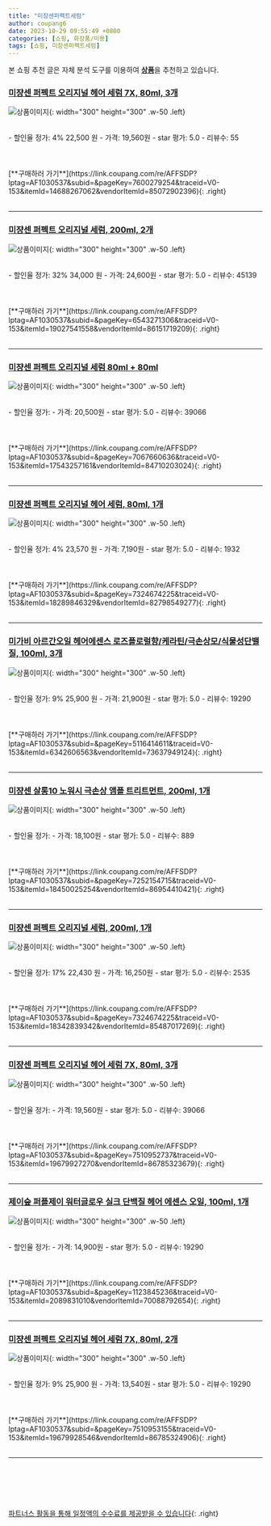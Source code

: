 ```yaml
---
title: "미장센퍼펙트세럼"
author: coupang6
date: 2023-10-29 09:55:49 +0800
categories: [쇼핑, 화장품/미용]
tags: [쇼핑, 미장센퍼펙트세럼]
---
```


본 쇼핑 추천 글은 자체 분석 도구를 이용하여 [**상품**](https://link.coupang.com/a/bao1ui)을 추천하고 있습니다.

### [미쟝센 퍼펙트 오리지널 헤어 세럼 7X, 80ml, 3개](https://link.coupang.com/re/AFFSDP?lptag=AF1030537&subid=&pageKey=7600279254&traceid=V0-153&itemId=14688267062&vendorItemId=85072902396)

![상품이미지](https://thumbnail7.coupangcdn.com/thumbnails/remote/230x230ex/image/retail/images/1664141992863294-39bbf854-484b-4af5-9cac-95118385812f.jpg){: width="300" height="300" .w-50 .left}


<br>
- 할인율 정가: 4%  22,500   원
- 가격: 19,560원
- star 평가: 5.0
- 리뷰수: 55
<br>
<br>
<br>
<br>
[**구매하러 가기**](https://link.coupang.com/re/AFFSDP?lptag=AF1030537&subid=&pageKey=7600279254&traceid=V0-153&itemId=14688267062&vendorItemId=85072902396){: .right}
<br>
<br>

---

### [미쟝센 퍼펙트 오리지널 세럼, 200ml, 2개](https://link.coupang.com/re/AFFSDP?lptag=AF1030537&subid=&pageKey=6543271306&traceid=V0-153&itemId=19027541558&vendorItemId=86151719209)

![상품이미지](https://thumbnail8.coupangcdn.com/thumbnails/remote/230x230ex/image/retail/images/a066d227-48a7-40ab-8be7-669075aeb7481278785225704286893.png){: width="300" height="300" .w-50 .left}


<br>
- 할인율 정가: 32%  34,000   원
- 가격: 24,600원
- star 평가: 5.0
- 리뷰수: 45139
<br>
<br>
<br>
<br>
[**구매하러 가기**](https://link.coupang.com/re/AFFSDP?lptag=AF1030537&subid=&pageKey=6543271306&traceid=V0-153&itemId=19027541558&vendorItemId=86151719209){: .right}
<br>
<br>

---

### [미쟝센 퍼펙트 오리지널 세럼 80ml + 80ml](https://link.coupang.com/re/AFFSDP?lptag=AF1030537&subid=&pageKey=7067660636&traceid=V0-153&itemId=17543257161&vendorItemId=84710203024)

![상품이미지](https://thumbnail9.coupangcdn.com/thumbnails/remote/230x230ex/image/vendor_inventory/8519/f077ee1e25feb9aad8f16dde40b5978613a9510acb233d05c711f4ea4478.jpg){: width="300" height="300" .w-50 .left}


<br>
- 할인율 정가: 
- 가격: 20,500원
- star 평가: 5.0
- 리뷰수: 39066
<br>
<br>
<br>
<br>
[**구매하러 가기**](https://link.coupang.com/re/AFFSDP?lptag=AF1030537&subid=&pageKey=7067660636&traceid=V0-153&itemId=17543257161&vendorItemId=84710203024){: .right}
<br>
<br>

---

### [미쟝센 퍼펙트 오리지널 헤어 세럼, 80ml, 1개](https://link.coupang.com/re/AFFSDP?lptag=AF1030537&subid=&pageKey=7324674225&traceid=V0-153&itemId=18289846329&vendorItemId=82798549277)

![상품이미지](https://thumbnail7.coupangcdn.com/thumbnails/remote/230x230ex/image/retail/images/9093194149553693-4911641a-9ab7-4b1b-9b2d-803590c095e7.jpg){: width="300" height="300" .w-50 .left}


<br>
- 할인율 정가: 4%  23,570   원
- 가격: 7,190원
- star 평가: 5.0
- 리뷰수: 1932
<br>
<br>
<br>
<br>
[**구매하러 가기**](https://link.coupang.com/re/AFFSDP?lptag=AF1030537&subid=&pageKey=7324674225&traceid=V0-153&itemId=18289846329&vendorItemId=82798549277){: .right}
<br>
<br>

---

### [미가비 아르간오일 헤어에센스 로즈플로럴향/케라틴/극손상모/식물성단밸질, 100ml, 3개](https://link.coupang.com/re/AFFSDP?lptag=AF1030537&subid=&pageKey=5116414611&traceid=V0-153&itemId=6342606563&vendorItemId=73637949124)

![상품이미지](https://thumbnail9.coupangcdn.com/thumbnails/remote/230x230ex/image/vendor_inventory/3737/e8b6d10b59f186ce50ea70784d37a2f93cfbe5ec3061773778b66a6d58ef.png){: width="300" height="300" .w-50 .left}


<br>
- 할인율 정가: 9%  25,900   원
- 가격: 21,900원
- star 평가: 5.0
- 리뷰수: 19290
<br>
<br>
<br>
<br>
[**구매하러 가기**](https://link.coupang.com/re/AFFSDP?lptag=AF1030537&subid=&pageKey=5116414611&traceid=V0-153&itemId=6342606563&vendorItemId=73637949124){: .right}
<br>
<br>

---

### [미쟝센 살롱10 노워시 극손상 앰플 트리트먼트, 200ml, 1개](https://link.coupang.com/re/AFFSDP?lptag=AF1030537&subid=&pageKey=7252154715&traceid=V0-153&itemId=18450025254&vendorItemId=86954410421)

![상품이미지](https://thumbnail6.coupangcdn.com/thumbnails/remote/230x230ex/image/vendor_inventory/9ad0/6533c8f059c3a966d18ce916913c0fb11b0e300b91ad03463e567ab28822.jpg){: width="300" height="300" .w-50 .left}


<br>
- 할인율 정가: 
- 가격: 18,100원
- star 평가: 5.0
- 리뷰수: 889
<br>
<br>
<br>
<br>
[**구매하러 가기**](https://link.coupang.com/re/AFFSDP?lptag=AF1030537&subid=&pageKey=7252154715&traceid=V0-153&itemId=18450025254&vendorItemId=86954410421){: .right}
<br>
<br>

---

### [미쟝센 퍼펙트 오리지널 세럼, 200ml, 1개](https://link.coupang.com/re/AFFSDP?lptag=AF1030537&subid=&pageKey=7324674225&traceid=V0-153&itemId=18342839342&vendorItemId=85487017269)

![상품이미지](https://thumbnail6.coupangcdn.com/thumbnails/remote/230x230ex/image/retail/images/6606524316154563-d1d196e4-1b1c-46fd-a008-55427718073f.jpg){: width="300" height="300" .w-50 .left}


<br>
- 할인율 정가: 17%  22,430   원
- 가격: 16,250원
- star 평가: 5.0
- 리뷰수: 2535
<br>
<br>
<br>
<br>
[**구매하러 가기**](https://link.coupang.com/re/AFFSDP?lptag=AF1030537&subid=&pageKey=7324674225&traceid=V0-153&itemId=18342839342&vendorItemId=85487017269){: .right}
<br>
<br>

---

### [미쟝센 퍼펙트 오리지널 헤어 세럼 7X, 80ml, 3개](https://link.coupang.com/re/AFFSDP?lptag=AF1030537&subid=&pageKey=7510952737&traceid=V0-153&itemId=19679927270&vendorItemId=86785323679)

![상품이미지](https://thumbnail7.coupangcdn.com/thumbnails/remote/230x230ex/image/retail/images/1664141992863294-39bbf854-484b-4af5-9cac-95118385812f.jpg){: width="300" height="300" .w-50 .left}


<br>
- 할인율 정가: 
- 가격: 19,560원
- star 평가: 5.0
- 리뷰수: 39066
<br>
<br>
<br>
<br>
[**구매하러 가기**](https://link.coupang.com/re/AFFSDP?lptag=AF1030537&subid=&pageKey=7510952737&traceid=V0-153&itemId=19679927270&vendorItemId=86785323679){: .right}
<br>
<br>

---

### [제이숲 퍼플제이 워터글로우 실크 단백질 헤어 에센스 오일, 100ml, 1개](https://link.coupang.com/re/AFFSDP?lptag=AF1030537&subid=&pageKey=1123845236&traceid=V0-153&itemId=2089831010&vendorItemId=70088792654)

![상품이미지](https://thumbnail9.coupangcdn.com/thumbnails/remote/230x230ex/image/retail/images/8400884543126683-9c4fc218-0e00-49ae-b13c-f1c5bf7a5887.png){: width="300" height="300" .w-50 .left}


<br>
- 할인율 정가: 
- 가격: 14,900원
- star 평가: 5.0
- 리뷰수: 19290
<br>
<br>
<br>
<br>
[**구매하러 가기**](https://link.coupang.com/re/AFFSDP?lptag=AF1030537&subid=&pageKey=1123845236&traceid=V0-153&itemId=2089831010&vendorItemId=70088792654){: .right}
<br>
<br>

---

### [미쟝센 퍼펙트 오리지널 헤어 세럼 7X, 80ml, 2개](https://link.coupang.com/re/AFFSDP?lptag=AF1030537&subid=&pageKey=7510953155&traceid=V0-153&itemId=19679928546&vendorItemId=86785324906)

![상품이미지](https://thumbnail10.coupangcdn.com/thumbnails/remote/230x230ex/image/retail/images/43ec27af-6608-4fce-9736-bf71781a3e513981394571832312604.png){: width="300" height="300" .w-50 .left}


<br>
- 할인율 정가: 9%  25,900   원
- 가격: 13,540원
- star 평가: 5.0
- 리뷰수: 19290
<br>
<br>
<br>
<br>
[**구매하러 가기**](https://link.coupang.com/re/AFFSDP?lptag=AF1030537&subid=&pageKey=7510953155&traceid=V0-153&itemId=19679928546&vendorItemId=86785324906){: .right}
<br>
<br>

---
<br><br><br><br><br> [파트너스 활동을 통해 일정액의 수수료를 제공받을 수 있습니다](https://link.coupang.com/a/bao1ui){: .right}